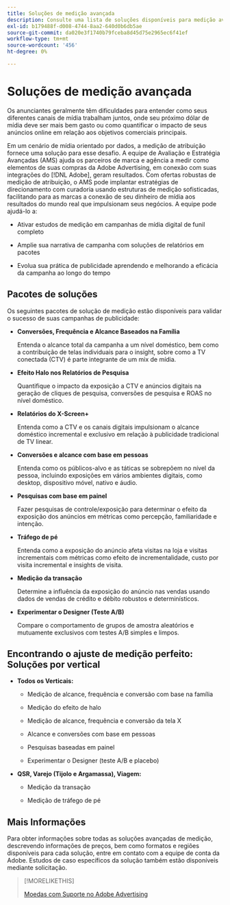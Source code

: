 ```yaml
---
title: Soluções de medição avançada
description: Consulte uma lista de soluções disponíveis para medição avançada.
exl-id: b179488f-d008-4744-8aa2-640d0b6db5ae
source-git-commit: da020e3f1740b79fceba8d45d75e2965ec6f41ef
workflow-type: tm+mt
source-wordcount: '456'
ht-degree: 0%

---
```


# Soluções de medição avançada

Os anunciantes geralmente têm dificuldades para entender como seus diferentes canais de mídia trabalham juntos, onde seu próximo dólar de mídia deve ser mais bem gasto ou como quantificar o impacto de seus anúncios online em relação aos objetivos comerciais principais.

Em um cenário de mídia orientado por dados, a medição de atribuição fornece uma solução para esse desafio. A equipe de Avaliação e Estratégia Avançadas (AMS) ajuda os parceiros de marca e agência a medir como elementos de suas compras da Adobe Advertising, em conexão com suas integrações do [!DNL Adobe], geram resultados. Com ofertas robustas de medição de atribuição, o AMS pode implantar estratégias de direcionamento com curadoria usando estruturas de medição sofisticadas, facilitando para as marcas a conexão de seu dinheiro de mídia aos resultados do mundo real que impulsionam seus negócios. A equipe pode ajudá-lo a:

* Ativar estudos de medição em campanhas de mídia digital de funil completo

* Amplie sua narrativa de campanha com soluções de relatórios em pacotes

* Evolua sua prática de publicidade aprendendo e melhorando a eficácia da campanha ao longo do tempo

## Pacotes de soluções

Os seguintes pacotes de solução de medição estão disponíveis para validar o sucesso de suas campanhas de publicidade:

* **Conversões, Frequência e Alcance Baseados na Família**

  Entenda o alcance total da campanha a um nível doméstico, bem como a contribuição de telas individuais para o insight, sobre como a TV conectada (CTV) é parte integrante de um mix de mídia.

* **Efeito Halo nos Relatórios de Pesquisa**

  Quantifique o impacto da exposição a CTV e anúncios digitais na geração de cliques de pesquisa, conversões de pesquisa e ROAS no nível doméstico.

* **Relatórios do X-Screen+**

  Entenda como a CTV e os canais digitais impulsionam o alcance doméstico incremental e exclusivo em relação à publicidade tradicional de TV linear.

* **Conversões e alcance com base em pessoas**

  Entenda como os públicos-alvo e as táticas se sobrepõem no nível da pessoa, incluindo exposições em vários ambientes digitais, como desktop, dispositivo móvel, nativo e áudio.

* **Pesquisas com base em painel**

  Fazer pesquisas de controle/exposição para determinar o efeito da exposição dos anúncios em métricas como percepção, familiaridade e intenção.

* **Tráfego de pé**

  Entenda como a exposição do anúncio afeta visitas na loja e visitas incrementais com métricas como efeito de incrementalidade, custo por visita incremental e insights de visita.

* **Medição da transação**

  Determine a influência da exposição do anúncio nas vendas usando dados de vendas de crédito e débito robustos e determinísticos.

* **Experimentar o Designer (Teste A/B)**

  Compare o comportamento de grupos de amostra aleatórios e mutuamente exclusivos com testes A/B simples e limpos.

## Encontrando o ajuste de medição perfeito: Soluções por vertical

* **Todos os Verticais:**

   * Medição de alcance, frequência e conversão com base na família

   * Medição do efeito de halo

   * Medição de alcance, frequência e conversão da tela X

   * Alcance e conversões com base em pessoas

   * Pesquisas baseadas em painel

   * Experimentar o Designer (teste A/B e placebo)

* **QSR, Varejo (Tijolo e Argamassa), Viagem:**

   * Medição da transação

   * Medição de tráfego de pé

## Mais Informações

Para obter informações sobre todas as soluções avançadas de medição, descrevendo informações de preços, bem como formatos e regiões disponíveis para cada solução, entre em contato com a equipe de conta da Adobe. Estudos de caso específicos da solução também estão disponíveis mediante solicitação.

>[!MORELIKETHIS]
>
>[Moedas com Suporte no Adobe Advertising](/help/dsp/currency.md)
